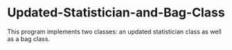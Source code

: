 # Updated-Statistician-and-Bag-Class
This program implements two classes: an updated statistician class as well as a bag class.
